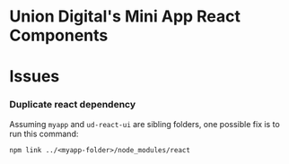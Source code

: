 # Union Digital's Mini App React Components

# Issues

### Duplicate react dependency

Assuming `myapp` and `ud-react-ui` are sibling folders, one possible fix is to run this command:

```shell
npm link ../<myapp-folder>/node_modules/react
```